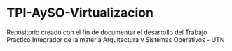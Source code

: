 # TPI-AySO-Virtualizacion
Repositorio creado con el fin de documentar el desarrollo del Trabajo Practico Integrador de la materia Arquitectura y Sistemas Operativos - UTN
